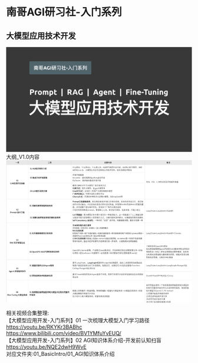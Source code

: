 # 南哥AGI研习社-入门系列   
## 大模型应用技术开发          
<img src="./other/01.png" alt="这是一张图片" width="600" />                      
大纲_V1.0内容                                   
<img src="./other/02.png" alt="这是一张图片" width="900" />              

相关视频合集整理:              
【大模型应用开发-入门系列】01 一次梳理大模型入门学习路径                 
https://youtu.be/RKYKr3BABhc                 
https://www.bilibili.com/video/BV1YMfuYvEUQ/                    
【大模型应用开发-入门系列】02 AGI知识体系介绍-开发前认知扫盲          
https://youtu.be/NQE2dwH9WvE                   
对应文件夹:01_BasicIntro/01_AGI知识体系介绍                 









